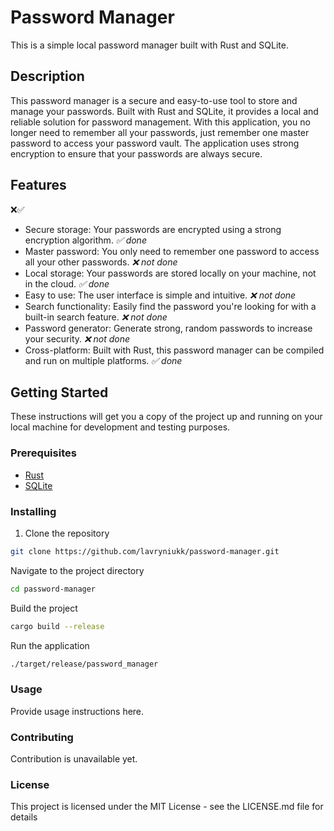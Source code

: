 # Password Manager

This is a simple local password manager built with Rust and SQLite.

## Description

This password manager is a secure and easy-to-use tool to store and manage your passwords. Built with Rust and SQLite, it provides a local and reliable solution for password management. With this application, you no longer need to remember all your passwords, just remember one master password to access your password vault. The application uses strong encryption to ensure that your passwords are always secure.

## Features

❌✅

- Secure storage: Your passwords are encrypted using a strong encryption algorithm.
  _✅ done_
- Master password: You only need to remember one password to access all your other passwords.
  _❌ not done_
- Local storage: Your passwords are stored locally on your machine, not in the cloud.
  _✅ done_
- Easy to use: The user interface is simple and intuitive.
  _❌ not done_
- Search functionality: Easily find the password you're looking for with a built-in search feature.
  _❌ not done_
- Password generator: Generate strong, random passwords to increase your security.
  _❌ not done_
- Cross-platform: Built with Rust, this password manager can be compiled and run on multiple platforms. _✅ done_

## Getting Started

These instructions will get you a copy of the project up and running on your local machine for development and testing purposes.

### Prerequisites

- [Rust](https://www.rust-lang.org/tools/install)
- [SQLite](https://www.sqlite.org/download.html)

### Installing

1. Clone the repository

```bash
git clone https://github.com/lavryniukk/password-manager.git
```

Navigate to the project directory

```bash
cd password-manager
```

Build the project

```bash
cargo build --release
```

Run the application

```bash
./target/release/password_manager
```

### Usage

Provide usage instructions here.

### Contributing

Contribution is unavailable yet.

### License

This project is licensed under the MIT License - see the LICENSE.md file for details
